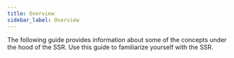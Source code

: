 ```yaml
---
title: Overview
sidebar_label: Overview
---
```


The following guide provides information about some of the concepts under the hood of the SSR. Use this guide to familiarize yourself with the SSR.